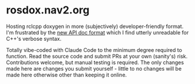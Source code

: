 # rosdox.nav2.org
Hosting rclcpp doxygen in more (subjectively) developer-friendly format.
I'm frustrated by the [new API doc format](https://docs.ros.org/en/jazzy/p/rclcpp/generated/classrclcpp_1_1Node.html#classrclcpp_1_1Node) which I find utterly unreadable for C++'s verbose syntax.

Totally vibe-coded with Claude Code to the minimum degree required to function.
Read the source code and submit PRs at your own (sanity's) risk.
Contributions welcome, but manual testing is required.
The only changes made here are changes you submit yourself - little to no changes will be made here otherwise other than keeping it online.
